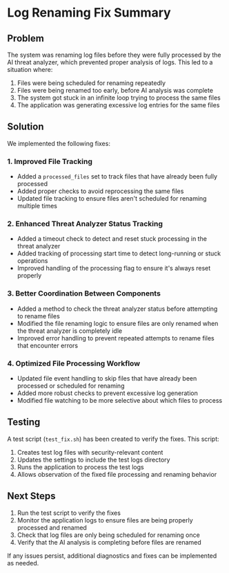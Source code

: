 # Log Renaming Fix Summary

## Problem
The system was renaming log files before they were fully processed by the AI threat analyzer, which prevented proper analysis of logs. This led to a situation where:

1. Files were being scheduled for renaming repeatedly
2. Files were being renamed too early, before AI analysis was complete
3. The system got stuck in an infinite loop trying to process the same files
4. The application was generating excessive log entries for the same files

## Solution
We implemented the following fixes:

### 1. Improved File Tracking
- Added a `processed_files` set to track files that have already been fully processed
- Added proper checks to avoid reprocessing the same files
- Updated file tracking to ensure files aren't scheduled for renaming multiple times

### 2. Enhanced Threat Analyzer Status Tracking
- Added a timeout check to detect and reset stuck processing in the threat analyzer
- Added tracking of processing start time to detect long-running or stuck operations
- Improved handling of the processing flag to ensure it's always reset properly

### 3. Better Coordination Between Components
- Added a method to check the threat analyzer status before attempting to rename files
- Modified the file renaming logic to ensure files are only renamed when the threat analyzer is completely idle
- Improved error handling to prevent repeated attempts to rename files that encounter errors

### 4. Optimized File Processing Workflow
- Updated file event handling to skip files that have already been processed or scheduled for renaming
- Added more robust checks to prevent excessive log generation
- Modified file watching to be more selective about which files to process

## Testing
A test script (`test_fix.sh`) has been created to verify the fixes. This script:
1. Creates test log files with security-relevant content
2. Updates the settings to include the test logs directory
3. Runs the application to process the test logs
4. Allows observation of the fixed file processing and renaming behavior

## Next Steps
1. Run the test script to verify the fixes
2. Monitor the application logs to ensure files are being properly processed and renamed
3. Check that log files are only being scheduled for renaming once
4. Verify that the AI analysis is completing before files are renamed

If any issues persist, additional diagnostics and fixes can be implemented as needed.
